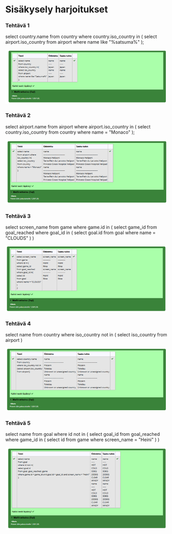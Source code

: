 # Sisäkysely harjoitukset

### Tehtävä 1
select country.name
from country
where country.iso_country in
(
    select airport.iso_country
    from airport
    where name like "%satsuma%"
);

![ruudunkaappaus](resources/06_tehtävä_1.png)

### Tehtävä 2
select airport.name
from airport
where airport.iso_country in
(
    select country.iso_country
    from country
    where name = "Monaco"
);

![ruudunkaappaus](resources/06_tehtävä_2.png)

### Tehtävä 3
select screen_name
from game
where game.id in
(
    select game_id
    from goal_reached
    where goal_id in (
        select goal.id
        from goal
        where name = "CLOUDS"
    )
)

![ruudunkaappaus](resources/06_tehtävä_3.png)

### Tehtävä 4
select name
from country
where iso_country not in (
    select iso_country
    from airport
)

![ruudunkaappaus](resources/06_tehtävä_4.png)

### Tehtävä 5
select name
from goal
where id not in (
    select goal_id
    from goal_reached
    where game_id in (
        select id
        from game
        where screen_name = "Heini"
    )
)

![ruudunkaappaus](resources/06_tehtävä_5.png)